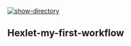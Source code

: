  [![show-directory](https://github.com/AndreySerebrennikov/hexlet-my-first-workflow/actions/workflows/show-directory.yml/badge.svg)](https://github.com/AndreySerebrennikov/hexlet-my-first-workflow/actions/workflows/show-directory.yml)
 
 ## Hexlet-my-first-workflow

